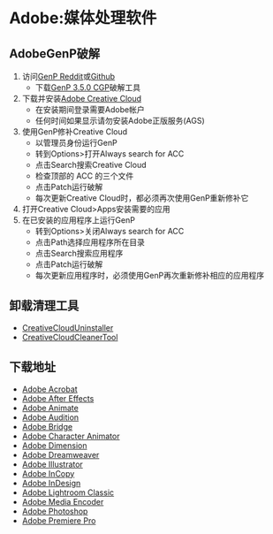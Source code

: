 # Adobe:媒体处理软件
## AdobeGenP破解
1. 访问[GenP Reddit](https://www.reddit.com/r/GenP/wiki/redditgenpguides/)或[Github](https://github.com/wangzhenjjcn/AdobeGenp)
   - 下载[GenP 3.5.0 CGP](https://www.mediafire.com/file/1wdgln0hniyirgi/GenP.v3.5.0-CGP.zip/file)破解工具
2. 下载并安装[Adobe Creative Cloud](https://creativecloud.adobe.com/apps/download/creative-cloud)
   - 在安装期间登录需要Adobe帐户
   - 任何时间如果显示请勿安装Adobe正版服务(AGS)
3. 使用GenP修补Creative Cloud
   - 以管理员身份运行GenP
   - 转到Options>打开Always search for ACC
   - 点击Search搜索Creative Cloud
   - 检查顶部的 ACC 的三个文件
   - 点击Patch运行破解
   - 每次更新Creative Cloud时，都必须再次使用GenP重新修补它
4. 打开Creative Cloud>Apps安装需要的应用
5. 在已安装的应用程序上运行GenP
   - 转到Options>关闭Always search for ACC
   - 点击Path选择应用程序所在目录
   - 点击Search搜索应用程序
   - 点击Patch运行破解
   - 每次更新应用程序时，必须使用GenP再次重新修补相应的应用程序

## 卸载清理工具
- [CreativeCloudUninstaller](https://helpx.adobe.com/content/dam/help/en/creative-cloud/help/uninstall-creative-cloud-desktop-app/uninstaller_latest/creative_cloud_uninstallerwin.zip)
- [CreativeCloudCleanerTool](https://swupmf.adobe.com/webfeed/CleanerTool/win/AdobeCreativeCloudCleanerTool.exe)

## 下载地址
- [Adobe Acrobat](magnet:?xt=urn:btih:7d7f8debb5487937dd0f7b2a68cdd61ba81a93e4&dn=Acrobat.Pro.2024.x64)
- [Adobe After Effects](magnet:?xt=urn:btih:c86f94a117634f8a93a7fddc6eafcb05eca026f2&dn=After.Effects.2025)
- [Adobe Animate](magnet:?xt=urn:btih:5e337f7efd555189700f78339d5f01038fe504f1&dn=Animate.2024)
- [Adobe Audition](magnet:?xt=urn:btih:0266d7b0ea18eda733aae1a1c66634c2a53d2e04&dn=Audition.2025)
- [Adobe Bridge](magnet:?xt=urn:btih:18ba98607c62aeff148598c86dea5067ca16e242&dn=Bridge.2025)
- [Adobe Character Animator](magnet:?xt=urn:btih:68f14beff9dbd234d83ccbe4298171c0db50c6dd&dn=Character.Animator.2025)
- [Adobe Dimension](magnet:?xt=urn:btih:2d00761cfe24f1ab67b5314cee616954a2ad1aa1&dn=Dimension)
- [Adobe Dreamweaver](magnet:?xt=urn:btih:6b9ac0287b3daad16fabe1d5581eb47f3173d247&dn=Dreamweaver.2021)
- [Adobe Illustrator](magnet:?xt=urn:btih:7f9c31a2faa586f3bd25578aa18d652d32328743&dn=Illustrator.2025)
- [Adobe InCopy](magnet:?xt=urn:btih:4bdbca06f512a3d1bc1ee2e473101fe3a4ca6e41&dn=InCopy.2025)
- [Adobe InDesign](magnet:?xt=urn:btih:8ffee5ad85c89a58bc4671cb258f0262252e9767&dn=InDesign.2025)
- [Adobe Lightroom Classic](magnet:?xt=urn:btih:3fe0ff68f790fa2441386b276adf8211cb5317a6&dn=Lightroom.Classic)
- [Adobe Media Encoder](magnet:?xt=urn:btih:4fb092a1840ec8131bc2a2e1dc1575d27790ba77&dn=Media.Encoder.2025)
- [Adobe Photoshop](magnet:?xt=urn:btih:3d79e0344f5eb28efc701559ac6b2c1981dbc5bd&dn=Photoshop.2025)
- [Adobe Premiere Pro](magnet:?xt=urn:btih:f4245108602056ae2a03e46d8bfe85b88b88a093&dn=Premiere.Pro.2025)